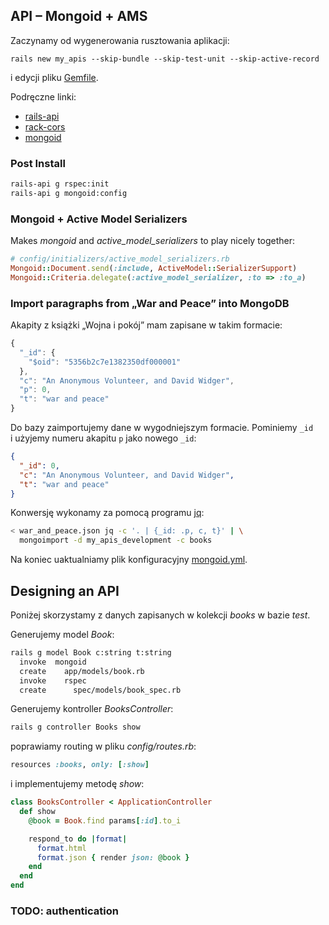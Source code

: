 ## API – Mongoid + AMS

Zaczynamy od wygenerowania rusztowania aplikacji:

    rails new my_apis --skip-bundle --skip-test-unit --skip-active-record

i edycji pliku [Gemfile](Gemfile).

Podręczne linki:

* [rails-api](https://github.com/rails-api/rails-api)
* [rack-cors](https://github.com/cyu/rack-cors)
* [mongoid](http://mongoid.org/en/mongoid/index.html)

### Post Install

```sh
rails-api g rspec:init
rails-api g mongoid:config
```

### Mongoid + Active Model Serializers

Makes *mongoid* and *active_model_serializers* to play nicely together:

```ruby
# config/initializers/active_model_serializers.rb
Mongoid::Document.send(:include, ActiveModel::SerializerSupport)
Mongoid::Criteria.delegate(:active_model_serializer, :to => :to_a)
```

### Import paragraphs from „War and Peace” into MongoDB

Akapity z książki „Wojna i pokój” mam zapisane w takim formacie:

```js
{
  "_id": {
    "$oid": "5356b2c7e1382350df000001"
  },
  "c": "An Anonymous Volunteer, and David Widger",
  "p": 0,
  "t": "war and peace"
}
```

Do bazy zaimportujemy dane w wygodniejszym formacie.
Pominiemy `_id` i użyjemy numeru akapitu `p` jako nowego `_id`:

```json
{
  "_id": 0,
  "c": "An Anonymous Volunteer, and David Widger",
  "t": "war and peace"
}
```

Konwersję wykonamy za pomocą programu [jq](http://stedolan.github.io/jq/):

```sh
< war_and_peace.json jq -c '. | {_id: .p, c, t}' | \
  mongoimport -d my_apis_development -c books
```
Na koniec uaktualniamy plik konfiguracyjny [mongoid.yml](config/mongoid.yml).


## Designing an API

Poniżej skorzystamy z danych zapisanych w kolekcji
*books* w bazie *test*.

Generujemy model *Book*:

```sh
rails g model Book c:string t:string
  invoke  mongoid
  create    app/models/book.rb
  invoke    rspec
  create      spec/models/book_spec.rb
```

Generujemy kontroller *BooksController*:

```sh
rails g controller Books show
```

poprawiamy routing w pliku *config/routes.rb*:

```ruby
resources :books, only: [:show]
```

i implementujemy metodę *show*:

```ruby
class BooksController < ApplicationController
  def show
    @book = Book.find params[:id].to_i

    respond_to do |format|
      format.html
      format.json { render json: @book }
    end
  end
end
```

### TODO: authentication
